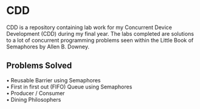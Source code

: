 # CDD

CDD is a repository containing lab work for my Concurrent Device Development (CDD) during my final year. The labs completed are solutions to a lot of concurrent programming problems seen within the Little Book of Semaphores by Allen B. Downey.

## Problems Solved
• Reusable Barrier using Semaphores <br>
• First in first out (FIFO) Queue using Semaphores <br>
• Producer / Consumer <br>
• Dining Philosophers <br>


